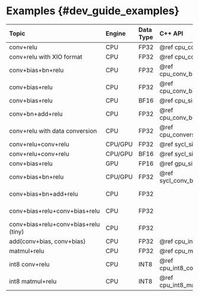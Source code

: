 # Examples {#dev_guide_examples}

| Topic                                | Engine   | Data Type | C++ API                                    | C API                             |
| :----                                | :---     | :---      | :----                                      | :---                              |
| conv+relu                            | CPU      | FP32      | @ref cpu_conv_relu_pattern_cpp             |                                   |
| conv+relu with XIO format            | CPU      | FP32      | @ref cpu_conv_relu_pattern2_cpp            |                                   |
| conv+bias+bn+relu                    | CPU      | FP32      | @ref cpu_conv_bias_bn_relu_pattern_cpp     |                                   |
| conv+bias+relu                       | CPU      | FP32      | @ref cpu_conv_bias_relu_pattern_cpp        |                                   |
| conv+bias+relu                       | CPU      | BF16      | @ref cpu_simple_pattern_bf16_cpp           |                                   |
| conv+bn+add+relu                     | CPU      | FP32      | @ref cpu_conv_bn_add_relu_pattern_cpp      | @ref cpu_simple_pattern_c         |
| conv+relu with data conversion       | CPU      | FP32      | @ref cpu_conversion_simple_pattern_cpp     |                                   |
| conv+relu+conv+relu                  | CPU/GPU  | FP32      | @ref sycl_simple_pattern_cpp               |                                   |
| conv+relu+conv+relu                  | CPU/GPU  | BF16      | @ref sycl_simple_pattern_bf16_cpp          |                                   |
| conv+bias+relu                       | GPU      | FP16      | @ref gpu_simple_pattern_fp16_cpp           |                                   |
| conv+bias+bn+relu                    | CPU/GPU  | FP32      | @ref sycl_conv_bias_bn_relu_pattern_cpp    |                                   |
| conv+bias+bn+add+relu                | CPU      | FP32      |                                            | @ref cpu_conv_bias_bn_add_relu_c  |
| conv+bias+relu+conv+bias+relu        | CPU      | FP32      |                                            | @ref cpu_multi_times_inference_c  |
| conv+bias+relu+conv+bias+relu (tiny) | CPU      | FP32      |                                            | @ref cpu_simple_pattern_tiny_c    |
| add(conv+bias, conv+bias)            | CPU      | FP32      | @ref cpu_inplace_options_cpp               |                                   |
| matmul+relu                          | CPU      | FP32      | @ref cpu_matmul_relu_pattern_cpp           |                                   |
| int8 conv+relu                       | CPU      | INT8      | @ref cpu_int8_conv_relu_pattern_cpp        |                                   |
| int8 matmul+relu                     | CPU      | INT8      | @ref cpu_int8_matmul_relu_pattern_cpp      |                                   |
